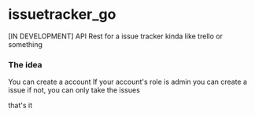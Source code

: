 # issuetracker_go
[IN DEVELOPMENT] API Rest for a issue tracker kinda like trello or something


### The idea
You can create a account
If your account's role is admin you can create a issue
if not, you can only take the issues

that's it
